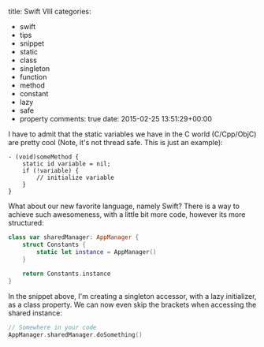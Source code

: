 title: Swift VIII
categories:
- swift
- tips
- snippet
- static
- class
- singleton
- function
- method
- constant
- lazy
- safe
- property
comments: true
date: 2015-02-25 13:51:29+00:00

I have to admit that the static variables we have in the C world (C/Cpp/ObjC) are pretty cool (Note, it's not thread safe. This is just an example):

```objc
- (void)someMethod {
    static id variable = nil;
    if (!variable) {
        // initialize variable
    }
}
```

What about our new favorite language, namely Swift? There is a way to achieve such awesomeness, with a little bit more code, however its more structured:

```swift
class var sharedManager: AppManager {
    struct Constants {
        static let instance = AppManager()
    }
    
    return Constants.instance
}
```

In the snippet above, I'm creating a singleton accessor, with a lazy initializer, as a class property. We can now even skip the brackets when accessing the shared instance:

```swift
// Somewhere in your code
AppManager.sharedManager.doSomething()
```
